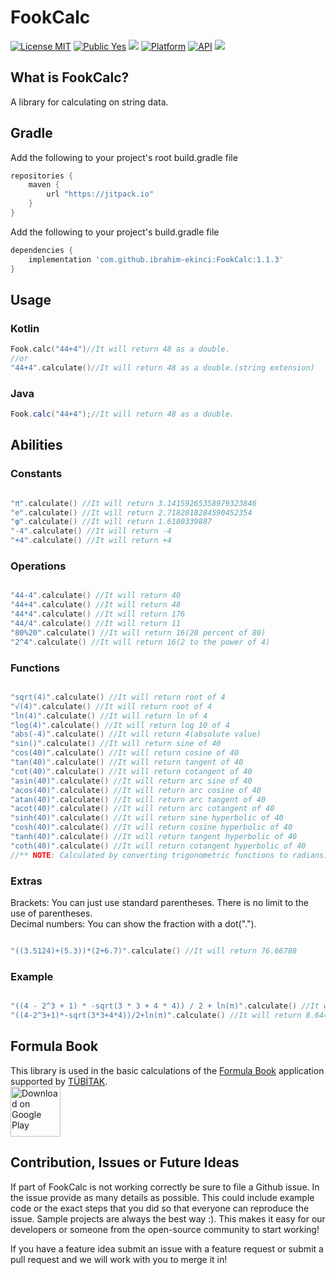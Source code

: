# FookCalc

[![License MIT](https://img.shields.io/badge/License-MIT-blue.svg?style=flat)](https://github.com/ibrahim-ekinci/FookCalc/blob/master/LICENSE)
[![Public Yes](https://img.shields.io/badge/Public-yes-green.svg?style=flat)](https://github.com/ibrahim-ekinci/FookCalc)
[![](https://jitpack.io/v/ibrahim-ekinci/FookCalc.svg)](https://jitpack.io/#ibrahim-ekinci/FookCalc)
[![Platform](https://img.shields.io/badge/platform-android-green.svg)](http://developer.android.com/index.html)
[![API](https://img.shields.io/badge/API-16%2B-brightgreen.svg?style=flat)](https://android-arsenal.com/api?level=16)
<a href = "https://github.com/iamjosephmj/flinger/stargazers"><img src = "https://img.shields.io/github/stars/ibrahim-ekinci/FookCalc" /></a>

## What is FookCalc?
<p>  
A library for calculating on string data.
</p>

## Gradle

Add the following to your project's root build.gradle file

```groovy
repositories {
    maven {
        url "https://jitpack.io"
    }
}
```

Add the following to your project's build.gradle file

```groovy
dependencies {
    implementation 'com.github.ibrahim-ekinci:FookCalc:1.1.3'
}
```

## Usage
### Kotlin
```kotlin
Fook.calc("44+4")//It will return 48 as a double.
//or
"44+4".calculate()//It will return 48 as a double.(string extension)
```

### Java
```java
Fook.calc("44+4");//It will return 48 as a double.
```
## Abilities

### Constants
```kotlin

"π".calculate() //It will return 3.14159265358979323846
"e".calculate() //It will return 2.7182818284590452354
"φ".calculate() //It will return 1.6180339887
"-4".calculate() //It will return -4
"+4".calculate() //It will return +4
```

### Operations
```kotlin

"44-4".calculate() //It will return 40
"44+4".calculate() //It will return 48
"44*4".calculate() //It will return 176
"44/4".calculate() //It will return 11
"80%20".calculate() //It will return 16(20 percent of 80)
"2^4".calculate() //It will return 16(2 to the power of 4)
```
### Functions
```kotlin

"sqrt(4)".calculate() //It will return root of 4
"√(4)".calculate() //It will return root of 4 
"ln(4)".calculate() //It will return ln of 4
"log(4)".calculate() //It will return log 10 of 4
"abs(-4)".calculate() //It will return 4(absolute value)
"sin()".calculate() //It will return sine of 40
"cos(40)".calculate() //It will return cosine of 40
"tan(40)".calculate() //It will return tangent of 40
"cot(40)".calculate() //It will return cotangent of 40
"asin(40)".calculate() //It will return arc sine of 40
"acos(40)".calculate() //It will return arc cosine of 40
"atan(40)".calculate() //It will return arc tangent of 40 
"acot(40)".calculate() //It will return arc cotangent of 40
"sinh(40)".calculate() //It will return sine hyperbolic of 40
"cosh(40)".calculate() //It will return cosine hyperbolic of 40
"tanh(40)".calculate() //It will return tangent hyperbolic of 40
"coth(40)".calculate() //It will return cotangent hyperbolic of 40
//** NOTE: Calculated by converting trigonometric functions to radians. **
```

### Extras
Brackets: You can just use standard parentheses. There is no limit to the use of parentheses.<br>
Decimal numbers: You can show the fraction with a dot(".").
```kotlin

"((3.5124)+(5.3))*(2+6.7)".calculate() //It will return 76.66788
```

### Example
```kotlin

"((4 - 2^3 + 1) * -sqrt(3 * 3 + 4 * 4)) / 2 + ln(π)".calculate() //It will return 8.6447298858494
"((4-2^3+1)*-sqrt(3*3+4*4))/2+ln(π)".calculate() //It will return 8.6447298858494
```
## Formula Book
This library is used in the basic calculations of the <a href = "https://play.google.com/store/apps/details?id=com.gloorystudio.fook">Formula Book</a> application supported by <a href = "https://www.tubitak.gov.tr/">TÜBİTAK</a>.
<br>
<a href="https://play.google.com/store/apps/details?id=com.gloorystudio.fook"><img src="https://play.google.com/intl/en_us/badges/images/generic/en_badge_web_generic.png" alt="Download on Google Play" height="80"></a>
## Contribution, Issues or Future Ideas

If part of FookCalc is not working correctly be sure to file a Github issue. In the issue provide as
many details as possible. This could include example code or the exact steps that you did so that
everyone can reproduce the issue. Sample projects are always the best way :). This makes it easy for
our developers or someone from the open-source community to start working!

If you have a feature idea submit an issue with a feature request or submit a pull request and we
will work with you to merge it in!
